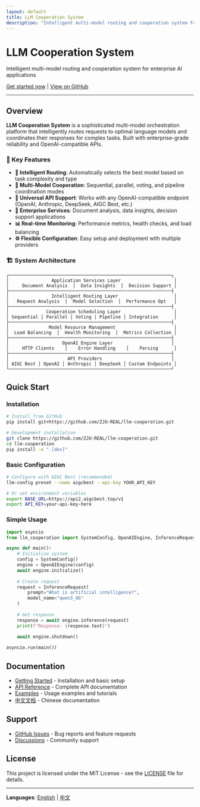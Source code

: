 ```yaml
---
layout: default
title: LLM Cooperation System
description: "Intelligent multi-model routing and cooperation system for enterprise AI applications"
---
```


# LLM Cooperation System

Intelligent multi-model routing and cooperation system for enterprise AI applications

[Get started now](#quick-start) | [View on GitHub](https://github.com/ZJU-REAL/llm-cooperation)

---

## Overview

**LLM Cooperation System** is a sophisticated multi-model orchestration platform that intelligently routes requests to optimal language models and coordinates their responses for complex tasks. Built with enterprise-grade reliability and OpenAI-compatible APIs.

### 🎯 Key Features

- **🧠 Intelligent Routing**: Automatically selects the best model based on task complexity and type
- **🤝 Multi-Model Cooperation**: Sequential, parallel, voting, and pipeline coordination modes
- **🔌 Universal API Support**: Works with any OpenAI-compatible endpoint (OpenAI, Anthropic, DeepSeek, AIGC Best, etc.)
- **🏢 Enterprise Services**: Document analysis, data insights, decision support applications
- **📊 Real-time Monitoring**: Performance metrics, health checks, and load balancing
- **⚙️ Flexible Configuration**: Easy setup and deployment with multiple providers

### 🏗️ System Architecture

```
┌─────────────────────────────────────────────────────────────┐
│                Application Services Layer                    │
│     Document Analysis  │  Data Insights  │  Decision Support │
├─────────────────────────────────────────────────────────────┤
│                Intelligent Routing Layer                     │
│   Request Analysis  │  Model Selection  │  Performance Opt   │
├─────────────────────────────────────────────────────────────┤
│              Cooperation Scheduling Layer                    │
│ Sequential │ Parallel │ Voting │ Pipeline │ Integration      │
├─────────────────────────────────────────────────────────────┤
│               Model Resource Management                      │
│  Load Balancing  │  Health Monitoring  │  Metrics Collection │
├─────────────────────────────────────────────────────────────┤
│                    OpenAI Engine Layer                      │
│     HTTP Clients    │    Error Handling    │    Parsing      │
├─────────────────────────────────────────────────────────────┤
│                      API Providers                          │
│ AIGC Best │ OpenAI │ Anthropic │ DeepSeek │ Custom Endpoints │
└─────────────────────────────────────────────────────────────┘
```

## Quick Start

### Installation

```bash
# Install from GitHub
pip install git+https://github.com/ZJU-REAL/llm-cooperation.git

# Development installation
git clone https://github.com/ZJU-REAL/llm-cooperation.git
cd llm-cooperation
pip install -e ".[dev]"
```

### Basic Configuration

```bash
# Configure with AIGC Best (recommended)
llm-config preset --name aigcbest --api-key YOUR_API_KEY

# Or set environment variables
export BASE_URL=https://api2.aigcbest.top/v1
export API_KEY=your-api-key-here
```

### Simple Usage

```python
import asyncio
from llm_cooperation import SystemConfig, OpenAIEngine, InferenceRequest

async def main():
    # Initialize system
    config = SystemConfig()
    engine = OpenAIEngine(config)
    await engine.initialize()
    
    # Create request
    request = InferenceRequest(
        prompt="What is artificial intelligence?",
        model_name="qwen3_8b"
    )
    
    # Get response
    response = await engine.inference(request)
    print(f"Response: {response.text}")
    
    await engine.shutdown()

asyncio.run(main())
```

## Documentation

- [Getting Started](getting-started.md) - Installation and basic setup
- [API Reference](api-reference.md) - Complete API documentation
- [Examples](examples.md) - Usage examples and tutorials
- [中文文档](zh/) - Chinese documentation

## Support

- [GitHub Issues](https://github.com/ZJU-REAL/llm-cooperation/issues) - Bug reports and feature requests
- [Discussions](https://github.com/ZJU-REAL/llm-cooperation/discussions) - Community support

## License

This project is licensed under the MIT License - see the [LICENSE](https://github.com/ZJU-REAL/llm-cooperation/blob/main/LICENSE) file for details.

---

**Languages**: [English](/) | [中文](zh/)